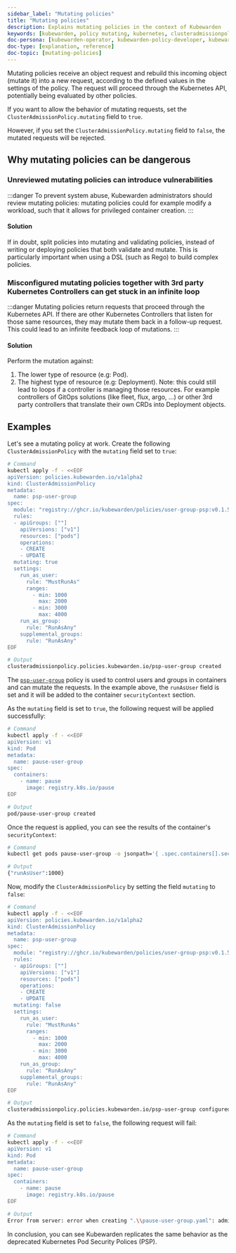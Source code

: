 ```yaml
---
sidebar_label: "Mutating policies"
title: "Mutating policies"
description: Explains mutating policies in the context of Kubewarden
keywords: [kubewarden, policy mutating, kubernetes, clusteradmissionpolicy, admissionpolicy]
doc-persona: [kubewarden-operator, kubewarden-policy-developer, kubewarden-distributor, kubewarden-integrator]
doc-type: [explanation, reference]
doc-topic: [mutating-policies]
---
```


Mutating policies receive an object request and rebuild this incoming object
(mutate it) into a new request, according to the defined values in the settings
of the policy. The request will proceed through the Kubernetes API, potentially being
evaluated by other policies.

If you want to allow the behavior of mutating requests,
set the `ClusterAdmissionPolicy.mutating` field to `true`.

However, if you set the `ClusterAdmissionPolicy.mutating` field to `false`,
the mutated requests will be rejected.

## Why mutating policies can be dangerous

### Unreviewed mutating policies can introduce vulnerabilities

:::danger
To prevent system abuse, Kubewarden administrators should review mutating
policies: mutating policies could for example modify a workload, such that it
allows for privileged container creation.
:::

#### Solution

If in doubt, split policies into mutating and validating policies, instead of
writing or deploying policies that both validate and mutate. This is particularly
important when using a DSL (such as Rego) to build complex policies.

### Misconfigured mutating policies together with 3rd party Kubernetes Controllers can get stuck in an infinite loop

:::danger
Mutating policies return requests that proceed through the Kubernetes API. If
there are other Kubernetes Controllers that listen for those same resources,
they may mutate them back in a follow-up request. This could lead to an
infinite feedback loop of mutations.
:::

#### Solution

Perform the mutation against:

1. The lower type of resource (e.g: Pod).
2. The highest type of resource (e.g: Deployment). Note: this could still lead
   to loops if a controller is managing those resources. For example
   controllers of GitOps solutions (like fleet, flux, argo, ...) or other 3rd
   party controllers that translate their own CRDs into Deployment objects.

## Examples

Let's see a mutating policy at work. Create the following
`ClusterAdmissionPolicy` with the `mutating` field set to `true`:

```bash
# Command
kubectl apply -f - <<EOF
apiVersion: policies.kubewarden.io/v1alpha2
kind: ClusterAdmissionPolicy
metadata:
  name: psp-user-group
spec:
  module: "registry://ghcr.io/kubewarden/policies/user-group-psp:v0.1.5"
  rules:
  - apiGroups: [""]
    apiVersions: ["v1"]
    resources: ["pods"]
    operations:
    - CREATE
    - UPDATE
  mutating: true
  settings:
    run_as_user:
      rule: "MustRunAs"
      ranges:
        - min: 1000
          max: 2000
        - min: 3000
          max: 4000
    run_as_group:
      rule: "RunAsAny"
    supplemental_groups:
      rule: "RunAsAny"
EOF

# Output
clusteradmissionpolicy.policies.kubewarden.io/psp-user-group created
```

The [`psp-user-group`](https://github.com/kubewarden/user-group-psp-policy) policy is used to control users and groups in containers and can mutate the requests.
In the example above, the `runAsUser` field is set and it will be added to the container `securityContext` section.

As the `mutating` field is set to `true`, the following request will be applied successfully:

```bash
# Command
kubectl apply -f - <<EOF
apiVersion: v1
kind: Pod
metadata:
  name: pause-user-group
spec:
  containers:
    - name: pause
      image: registry.k8s.io/pause
EOF

# Output
pod/pause-user-group created
```

Once the request is applied, you can see the results of the container's `securityContext`:

```bash
# Command
kubectl get pods pause-user-group -o jsonpath='{ .spec.containers[].securityContext }'

# Output
{"runAsUser":1000}
```

Now, modify the `ClusterAdmissionPolicy` by setting the field `mutating` to `false`:

```bash
# Command
kubectl apply -f - <<EOF
apiVersion: policies.kubewarden.io/v1alpha2
kind: ClusterAdmissionPolicy
metadata:
  name: psp-user-group
spec:
  module: "registry://ghcr.io/kubewarden/policies/user-group-psp:v0.1.5"
  rules:
  - apiGroups: [""]
    apiVersions: ["v1"]
    resources: ["pods"]
    operations:
    - CREATE
    - UPDATE
  mutating: false
  settings:
    run_as_user:
      rule: "MustRunAs"
      ranges:
        - min: 1000
          max: 2000
        - min: 3000
          max: 4000
    run_as_group:
      rule: "RunAsAny"
    supplemental_groups:
      rule: "RunAsAny"
EOF

# Output
clusteradmissionpolicy.policies.kubewarden.io/psp-user-group configured
```

As the `mutating` field is set to `false`, the following request will fail:

```bash
# Command
kubectl apply -f - <<EOF
apiVersion: v1
kind: Pod
metadata:
  name: pause-user-group
spec:
  containers:
    - name: pause
      image: registry.k8s.io/pause
EOF

# Output
Error from server: error when creating ".\\pause-user-group.yaml": admission webhook "psp-user-group.kubewarden.admission" denied the request: Request rejected by policy psp-user-group. The policy attempted to mutate the request, but it is currently configured to not allow mutations.
```

In conclusion, you can see Kubewarden replicates the same behavior as the deprecated Kubernetes Pod Security Polices (PSP).
